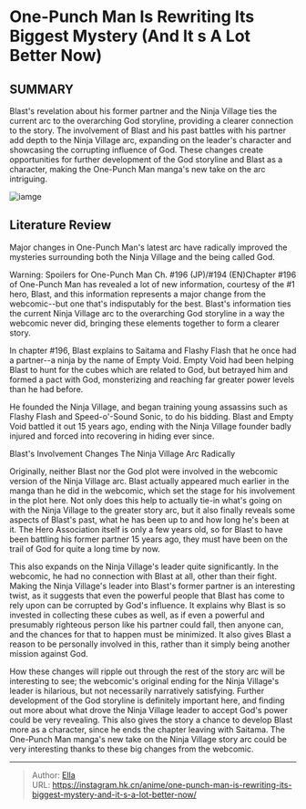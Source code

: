 # One-Punch Man Is Rewriting Its Biggest Mystery (And It s A Lot Better Now)


## SUMMARY 



  Blast&#39;s revelation about his former partner and the Ninja Village ties the current arc to the overarching God storyline, providing a clearer connection to the story.   The involvement of Blast and his past battles with his partner add depth to the Ninja Village arc, expanding on the leader&#39;s character and showcasing the corrupting influence of God.   These changes create opportunities for further development of the God storyline and Blast as a character, making the One-Punch Man manga&#39;s new take on the arc intriguing.  

![iamge](https://static1.srcdn.com/wordpress/wp-content/uploads/2023/11/opm-saitama-blast-ninja-leader.jpg)

## Literature Review

Major changes in One-Punch Man&#39;s latest arc have radically improved the mysteries surrounding both the Ninja Village and the being called God.




Warning: Spoilers for One-Punch Man Ch. #196 (JP)/#194 (EN)Chapter #196 of One-Punch Man has revealed a lot of new information, courtesy of the #1 hero, Blast, and this information represents a major change from the webcomic--but one that&#39;s indisputably for the best. Blast&#39;s information ties the current Ninja Village arc to the overarching God storyline in a way the webcomic never did, bringing these elements together to form a clearer story.




In chapter #196, Blast explains to Saitama and Flashy Flash that he once had a partner--a ninja by the name of Empty Void. Empty Void had been helping Blast to hunt for the cubes which are related to God, but betrayed him and formed a pact with God, monsterizing and reaching far greater power levels than he had before.

          

He founded the Ninja Village, and began training young assassins such as Flashy Flash and Speed-o&#39;-Sound Sonic, to do his bidding. Blast and Empty Void battled it out 15 years ago, ending with the Ninja Village founder badly injured and forced into recovering in hiding ever since.


 Blast&#39;s Involvement Changes The Ninja Village Arc Radically 
          




Originally, neither Blast nor the God plot were involved in the webcomic version of the Ninja Village arc. Blast actually appeared much earlier in the manga than he did in the webcomic, which set the stage for his involvement in the plot here. Not only does this help to actually tie-in what&#39;s going on with the Ninja Village to the greater story arc, but it also finally reveals some aspects of Blast&#39;s past, what he has been up to and how long he&#39;s been at it. The Hero Association itself is only a few years old, so for Blast to have been battling his former partner 15 years ago, they must have been on the trail of God for quite a long time by now.

This also expands on the Ninja Village&#39;s leader quite significantly. In the webcomic, he had no connection with Blast at all, other than their fight. Making the Ninja Village&#39;s leader into Blast&#39;s former partner is an interesting twist, as it suggests that even the powerful people that Blast has come to rely upon can be corrupted by God&#39;s influence. It explains why Blast is so invested in collecting these cubes as well, as if even a powerful and presumably righteous person like his partner could fall, then anyone can, and the chances for that to happen must be minimized. It also gives Blast a reason to be personally involved in this, rather than it simply being another mission against God.




How these changes will ripple out through the rest of the story arc will be interesting to see; the webcomic&#39;s original ending for the Ninja Village&#39;s leader is hilarious, but not necessarily narratively satisfying. Further development of the God storyline is definitely important here, and finding out more about what drove the Ninja Village leader to accept God&#39;s power could be very revealing. This also gives the story a chance to develop Blast more as a character, since he ends the chapter leaving with Saitama. The One-Punch Man manga&#39;s new take on the Ninja Village story arc could be very interesting thanks to these big changes from the webcomic.



---

> Author: [Ella](https://instagram.hk.cn/)  
> URL: https://instagram.hk.cn/anime/one-punch-man-is-rewriting-its-biggest-mystery-and-it-s-a-lot-better-now/  


